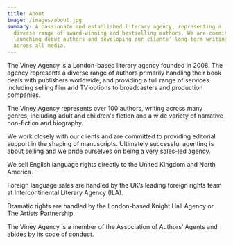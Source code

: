 ```yaml
---
title: About
image: /images/about.jpg
summary: A passionate and established literary agency, representing a
  diverse range of award-winning and bestselling authors. We are committed to
  launching debut authors and developing our clients’ long-term writing career
  across all media.
---
```

The Viney Agency is a London-based literary agency founded in 2008. The agency represents a diverse range of authors primarily handling their book deals with publishers worldwide, and providing a full range of services including selling film and TV options to broadcasters and production companies.

The Viney Agency represents over 100 authors, writing across many genres, including adult and children's fiction and a wide variety of narrative non-fiction and biography.

We work closely with our clients and are committed to providing editorial support in the shaping of manuscripts. Ultimately successful agenting is about selling and we pride ourselves on being a very sales-led agency.

We sell English language rights directly to the United Kingdom and North America.

Foreign language sales are handled by the UK’s leading foreign rights team at Intercontinental Literary Agency (ILA).

Dramatic rights are handled by the London-based Knight Hall Agency or The Artists Partnership.

The Viney Agency is a member of the Association of Authors’ Agents and abides by its code of conduct.